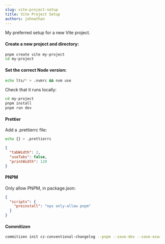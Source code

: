 ```yaml
---
slug: vite-project-setup
title: Vite Project Setup
authors: johnathan
---
```


My preferred setup for a new Vite project.
<!-- truncate -->

#### Create a new project and directory:

```bash
pnpm create vite my-project
cd my-project
```

#### Set the correct Node version:

```bash
echo lts/* > .nvmrc && nvm use
```

Check that it runs locally:

```bash
cd my-project
pnpm install
pnpm run dev
```

#### Prettier

Add a .prettierrc file:

```bash
echo {} > .prettierrc
```

```json
{
  "tabWidth": 2,
  "useTabs": false,
  "printWidth": 120
}
```

#### PNPM

Only allow PNPM, in package.json:

```json
{
  "scripts": {
    "preinstall": "npx only-allow pnpm"
  }
}
```

#### Commitizen

```bash
commitizen init cz-conventional-changelog --pnpm --save-dev --save-exact
```
